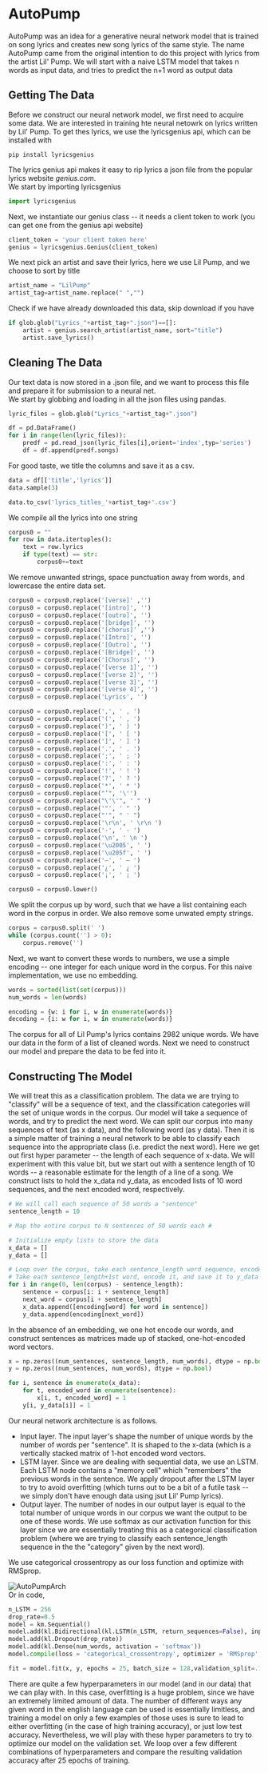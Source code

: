 # AutoPump
AutoPump was an idea for a generative neural network model that is trained on song lyrics and creates new song lyrics of the same style. The name AutoPump came from the original intention to do this project with lyrics from the artist Lil' Pump. We will start with a naive LSTM model that takes n words as input data, and tries to predict the n+1 word as output data

## Getting The Data
Before we construct our neural network model, we first need to acquire some data. We are interested in training hte neural netowrk on lyrics written by Lil' Pump. To get thes lyrics, we use the lyricsgenius api, which can be installed with  
  
```pip install lyricsgenius```  
  
The lyrics genius api makes it easy to rip lyrics a json file from the popular lyrics website _genius.com_.  
We start by importing lyricsgenius  
```python
import lyricsgenius
```
Next, we instantiate our genius class -- it needs a client token to work (you can get one from the genius api website)
```python
client_token = 'your client token here'
genius = lyricsgenius.Genius(client_token)
```
We next pick an artist and save their lyrics, here we use Lil Pump, and we choose to sort by title
```python
artist_name = "LilPump"
artist_tag=artist_name.replace(" ","")
```
Check if we have already downloaded this data, skip download if you have
```python
if glob.glob("Lyrics_"+artist_tag+".json")==[]:
    artist = genius.search_artist(artist_name, sort="title")
    artist.save_lyrics()
```
    
## Cleaning The Data
Our text data is now stored in a .json file, and we want to process this file and prepare it for submission to a neural net.  
We start by globbing and loading in all the json files using pandas.
```python
lyric_files = glob.glob("Lyrics_"+artist_tag+".json")

df = pd.DataFrame()
for i in range(len(lyric_files)):
    predf = pd.read_json(lyric_files[i],orient='index',typ='series')
    df = df.append(predf.songs)
```
For good taste, we title the columns and save it as a csv.  
```python
data = df[['title','lyrics']]
data.sample(3)

data.to_csv('lyrics_titles_'+artist_tag+'.csv')
```

We compile all the lyrics into one string
```python
corpus0 = ""
for row in data.itertuples():
    text = row.lyrics
    if type(text) == str:
        corpus0+=text
```
We remove unwanted strings, space punctuation away from words, and lowercase the entire data set.  
```python
corpus0 = corpus0.replace('[verse]' ,'')
corpus0 = corpus0.replace('[intro]', '')
corpus0 = corpus0.replace('[outro]', '')
corpus0 = corpus0.replace('[bridge]', '')
corpus0 = corpus0.replace('[chorus]' ,'')
corpus0 = corpus0.replace('[Intro]', '')
corpus0 = corpus0.replace('[Outro]', '')
corpus0 = corpus0.replace('[Bridge]', '')
corpus0 = corpus0.replace('[Chorus]', '')
corpus0 = corpus0.replace('[verse 1]', '')
corpus0 = corpus0.replace('[verse 2]', '')
corpus0 = corpus0.replace('[verse 3]', '')
corpus0 = corpus0.replace('[verse 4]', '')
corpus0 = corpus0.replace('Lyrics', '')

corpus0 = corpus0.replace(',', ' , ')
corpus0 = corpus0.replace('(', ' , ')
corpus0 = corpus0.replace(')', ' ) ')
corpus0 = corpus0.replace('[', ' [ ')
corpus0 = corpus0.replace(']', ' ] ')
corpus0 = corpus0.replace('.', ' . ')
corpus0 = corpus0.replace(';', ' ; ')
corpus0 = corpus0.replace(':', ' : ')
corpus0 = corpus0.replace('!', ' ! ')
corpus0 = corpus0.replace('?', ' ? ')
corpus0 = corpus0.replace('*', ' * ')
corpus0 = corpus0.replace("’", '\'')
corpus0 = corpus0.replace("\'\'", ' " ')
corpus0 = corpus0.replace('"', ' " ')
corpus0 = corpus0.replace("'", " ' ")
corpus0 = corpus0.replace('\r\n', ' \r\n ')
corpus0 = corpus0.replace('-', ' - ')
corpus0 = corpus0.replace('\n', ' \n ')
corpus0 = corpus0.replace('\u2005', ' ')
corpus0 = corpus0.replace('\u205f', ' ')
corpus0 = corpus0.replace('—', ' — ')
corpus0 = corpus0.replace('¿', ' ¿ ')
corpus0 = corpus0.replace('¡', ' ¡ ')

corpus0 = corpus0.lower()
```
We split the corpus up by word, such that we have a list containing each word in the corpus in order. We also remove some unwated empty strings.  
```python
corpus = corpus0.split(' ')
while (corpus.count('') > 0): 
    corpus.remove('')
```
Next, we want to convert these words to numbers, we use a simple encoding -- one integer for each unique word in the corpus. For this naive implementation, we use no embedding.
```python
words = sorted(list(set(corpus)))
num_words = len(words)

encoding = {w: i for i, w in enumerate(words)}
decoding = {i: w for i, w in enumerate(words)}
```
The corpus for all of Lil Pump's lyrics contains 2982 unique words. We have our data in the form of a list of cleaned words. Next we need to construct our model and prepare the data to be fed into it.  
## Constructing The Model  
We will treat this as a classification problem. The data we are trying to "classify" will be a sequence of text, and the classification categories will the set of unique words in the corpus. Our model will take a sequence of words, and try to predict the next word. We can split our corpus into many sequences of text (as x data), and the following word (as y data). Then it is a simple matter of training a neural network to be able to classify each sequence into the appropriate class (i.e. predict the next word). Here we get out first hyper parameter -- the length of each sequence of x-data. We will experiment with this value bit, but we start out with a sentence length of 10 words -- a reasonable estimate for the length of a line of a song. We construct lists to hold the x_data nd y_data, as encoded lists of 10 word sequences, and the next encoded word, respectively.  

```python
# We will call each sequence of 50 words a "sentence"
sentence_length = 10

# Map the entire corpus to N sentences of 50 words each #

# Initialize empty lists to store the data
x_data = []
y_data = []

# Loop over the corpus, take each sentence_length word sequence, encode it, and save it in x_data
# Take each sentence_length+1st word, encode it, and save it to y_data 
for i in range(0, len(corpus) - sentence_length):
    sentence = corpus[i: i + sentence_length]
    next_word = corpus[i + sentence_length]
    x_data.append([encoding[word] for word in sentence])
    y_data.append(encoding[next_word])
```
In the absence of an embedding, we one hot encode our words, and construct sentences as matrices made up of stacked, one-hot-encoded word vectors.   
```python
x = np.zeros((num_sentences, sentence_length, num_words), dtype = np.bool)
y = np.zeros((num_sentences, num_words), dtype = np.bool)

for i, sentence in enumerate(x_data):
    for t, encoded_word in enumerate(sentence):
        x[i, t, encoded_word] = 1
    y[i, y_data[i]] = 1
```


Our neural network architecture is as follows.  
- Input layer. The input layer's shape the number of unique words by the number of words per "sentence". It is shaped to the x-data (which is a vertically stacked matrix of 1-hot encoded word vectors.  
- LSTM layer. Since we are dealing with sequential data, we use an LSTM. Each LSTM node contains a "memory cell" which "remembers" the previous words in the sentence. We apply dropout after the LSTM layer to try to avoid overfitting (which turns out to be a bit of a futile task -- we simply don't have enough data using jsut Lil' Pump lyrics).
- Output layer. The number of nodes in our output layer is equal to the total number of unique words in our corpus we want the output to be one of these words. We use softmax as our activation function for this layer since we are essentially treating this as a categorical classification problem (where we are trying to classify each sentence_length sequence in the the "category" given by the next word).  

We use categorical crossentropy as our loss function and optimize with RMSprop.


![AutoPumpArch](https://github.com/liamhn/AutoPump/blob/main/AutoPump%20Architecture.png?raw=true)  
Or in code, 
```python
n_LSTM = 256
drop_rate=0.5
model = km.Sequential()
model.add(kl.Bidirectional(kl.LSTM(n_LSTM, return_sequences=False), input_shape = (sentence_length, num_words)))
model.add(kl.Dropout(drop_rate))
model.add(kl.Dense(num_words, activation = 'softmax'))
model.compile(loss = 'categorical_crossentropy', optimizer = 'RMSprop', metrics = ['accuracy'],)

fit = model.fit(x, y, epochs = 25, batch_size = 128,validation_split=.1,verbose=2)
```

There are quite a few hyperparameters in our model (and in our data) that we can play with. In this case, overfitting is a huge problem, since we have an extremely limited amount of data. The number of different ways any given word in the english language can be used is essentially limitless, and training a model on only a few examples of those uses is sure to lead to either overfitting (in the case of high training accuracy), or just low test accuracy. Nevertheless, we will play with these hyper parameters to try to optimize our model on the validation set. We loop over a few different combinations of hyperparameters and compare the resulting validation accuracy after 25 epochs of training.  





